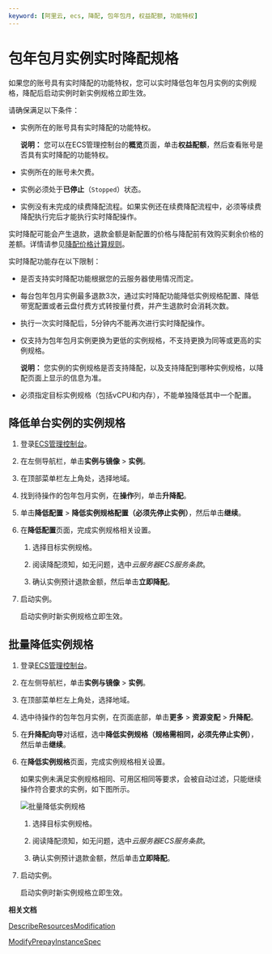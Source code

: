 ```yaml
---
keyword: [阿里云, ecs, 降配, 包年包月, 权益配额, 功能特权]
---
```


# 包年包月实例实时降配规格

如果您的账号具有实时降配的功能特权，您可以实时降低包年包月实例的实例规格，降配后启动实例时新实例规格立即生效。

请确保满足以下条件：

-   实例所在的账号具有实时降配的功能特权。

    **说明：** 您可以在ECS管理控制台的**概览**页面，单击**权益配额**，然后查看账号是否具有实时降配的功能特权。

-   实例所在的账号未欠费。
-   实例必须处于**已停止**（`Stopped`）状态。
-   实例没有未完成的续费降配流程。如果实例还在续费降配流程中，必须等续费降配执行完后才能执行实时降配操作。

实时降配可能会产生退款，退款金额是新配置的价格与降配前有效购买剩余价格的差额。详情请参见[降配价格计算规则](https://help.aliyun.com/document_detail/65679.html)。

实时降配功能存在以下限制：

-   是否支持实时降配功能根据您的云服务器使用情况而定。
-   每台包年包月实例最多退款3次，通过实时降配功能降低实例规格配置、降低带宽配置或者云盘付费方式转按量付费，并产生退款时会消耗次数。
-   执行一次实时降配后，5分钟内不能再次进行实时降配操作。
-   仅支持为包年包月实例更换为更低的实例规格，不支持更换为同等或更高的实例规格。

    **说明：** 您实例的实例规格是否支持降配，以及支持降配到哪种实例规格，以降配页面上显示的信息为准。

-   必须指定目标实例规格（包括vCPU和内存），不能单独降低其中一个配置。

## 降低单台实例的实例规格

1.  登录[ECS管理控制台](https://ecs.console.aliyun.com)。

2.  在左侧导航栏，单击**实例与镜像** \> **实例**。

3.  在顶部菜单栏左上角处，选择地域。

4.  找到待操作的包年包月实例，在**操作**列，单击**升降配**。

5.  单击**降低配置** \> **降低实例规格配置（必须先停止实例）**，然后单击**继续**。

6.  在**降低配置**页面，完成实例规格相关设置。

    1.  选择目标实例规格。

    2.  阅读降配须知，如无问题，选中*云服务器ECS服务条款*。

    3.  确认实例预计退款金额，然后单击**立即降配**。

7.  启动实例。

    启动实例时新实例规格立即生效。


## 批量降低实例规格

1.  登录[ECS管理控制台](https://ecs.console.aliyun.com)。

2.  在左侧导航栏，单击**实例与镜像** \> **实例**。

3.  在顶部菜单栏左上角处，选择地域。

4.  选中待操作的包年包月实例，在页面底部，单击**更多** \> **资源变配** \> **升降配**。

5.  在**升降配向导**对话框，选中**降低实例规格（规格需相同，必须先停止实例）**，然后单击**继续**。

6.  在**降低实例规格**页面，完成实例规格相关设置。

    如果实例未满足实例规格相同、可用区相同等要求，会被自动过滤，只能继续操作符合要求的实例，如下图所示。

    ![批量降低实例规格](https://static-aliyun-doc.oss-cn-hangzhou.aliyuncs.com/assets/img/zh-CN/1414359951/p135081.png)

    1.  选择目标实例规格。

    2.  阅读降配须知，如无问题，选中*云服务器ECS服务条款*。

    3.  确认实例预计退款金额，然后单击**立即降配**。

7.  启动实例。

    启动实例时新实例规格立即生效。


**相关文档**  


[DescribeResourcesModification](/cn.zh-CN/API参考/地域/DescribeResourcesModification.md)

[ModifyPrepayInstanceSpec](/cn.zh-CN/API参考/实例/ModifyPrepayInstanceSpec.md)

